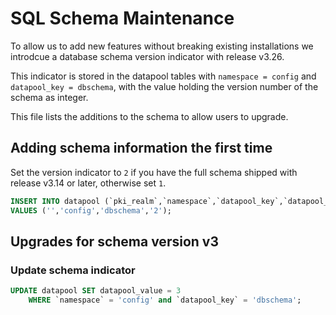 # SQL Schema Maintenance

To allow us to add new features without breaking existing installations
we introdcue a database schema version indicator with release v3.26.

This indicator is stored in the datapool tables with `namespace = config`
and `datapool_key = dbschema`, with the value holding the version number
of the schema as integer.

This file lists the additions to the schema to allow users to upgrade.

## Adding schema information the first time

Set the version indicator to `2` if you have the full schema shipped with
release v3.14 or later, otherwise set `1`.

```sql
INSERT INTO datapool (`pki_realm`,`namespace`,`datapool_key`,`datapool_value`)
VALUES ('','config','dbschema','2');
```

## Upgrades for schema version v3

### Update schema indicator
```sql
UPDATE datapool SET datapool_value = 3
    WHERE `namespace` = 'config' and `datapool_key` = 'dbschema';
```